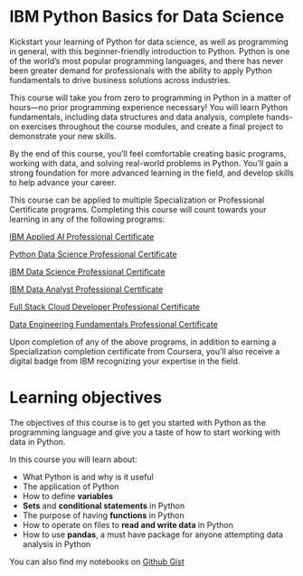 # IBM Python Basics for Data Science

Kickstart your learning of Python for data science, as well as programming in general, with this beginner-friendly introduction to Python. Python is one of the world’s most popular programming languages, and there has never been greater demand for professionals with the ability to apply Python fundamentals to drive business solutions across industries. 

This course will take you from zero to programming in Python in a matter of hours—no prior programming experience necessary! You will learn Python fundamentals, including data structures and data analysis, complete hands-on exercises throughout the course modules, and create a final project to demonstrate your new skills. 

By the end of this course, you’ll feel comfortable creating basic programs, working with data, and solving real-world problems in Python. You’ll gain a strong foundation for more advanced learning in the field, and develop skills to help advance your career. 

This course can be applied to multiple Specialization or Professional Certificate programs. Completing this course will count towards your learning in any of the following programs: 

[IBM Applied AI Professional Certificate](https://www.edx.org/professional-certificate/ibm-applied-ai) 

[Python Data Science Professional Certificate](https://www.edx.org/professional-certificate/ibm-python-data-science)

[IBM Data Science Professional Certificate](https://www.edx.org/professional-certificate/ibm-data-science) 

[IBM Data Analyst Professional Certificate](https://www.edx.org/professional-certificate/ibm-data-analyst)

[Full Stack Cloud Developer Professional Certificate](https://www.edx.org/professional-certificate/ibm-full-stack-cloud-developer)

[Data Engineering Fundamentals Professional Certificate](https://www.edx.org/professional-certificate/ibm-data-engineering-fundamentals)

Upon completion of any of the above programs, in addition to earning a Specialization completion certificate from Coursera, you’ll also receive a digital badge from IBM recognizing your expertise in the field.

# Learning objectives

The objectives of this course is to get you started with Python as the programming language and give you a taste of how to start working with data in Python.

In this course you will learn about:

* What Python is and why is it useful
* The application of Python 
* How to define **variables**
* **Sets** and **conditional statements** in Python
* The purpose of having **functions** in Python
* How to operate on files to **read and write data** in Python
* How to use **pandas**, a must have package for anyone attempting data analysis in Python

You can also find my notebooks on [Github Gist](https://gist.github.com/1965Eric)
